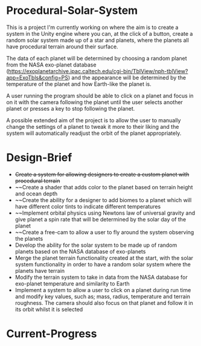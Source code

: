 # Procedural-Solar-System
This is a project I'm currently working on where the aim is to create a system in the Unity engine where you can, at the click of a button, create a random solar system made up of a star and planets, where the planets all have procedural terrain around their surface. 



The data of each planet will be determined by choosing a random planet from the NASA exo-planet database (https://exoplanetarchive.ipac.caltech.edu/cgi-bin/TblView/nph-tblView?app=ExoTbls&config=PS) and the appearance will be determined by the temperature of the planet and how Earth-like the planet is.



A user running the program should be able to click on a planet and focus in on it with the camera following the planet until the user selects another planet or presses a key to stop following the planet. 



A possible extended aim of the project is to allow the user to manually change the settings of a planet to tweak it more to their liking and the system will automatically readjust the orbit of the planet appropriately.


# Design-Brief
- ~~Create a system for allowing designers to create a custom planet with procedural terrain~~
- ~~Create a shader that adds color to the planet based on terrain height and ocean depth
- ~~Create the ability for a designer to add biomes to a planet which will have different color tints to indicate different temperatures
- ~~Implement orbital physics using Newtons law of universal gravity and give planet a spin rate that will be determined by the solar day of the planet
- ~~Create a free-cam to allow a user to fly around the system observing the planets
- Develop the ability for the solar system to be made up of random planets based on the NASA database of exo-planets
- Merge the planet terrain functionality created at the start, with the solar system functionality in order to have a random solar system where the planets have terrain
- Modify the terrain system to take in data from the NASA database for exo-planet temperature and similarity to Earth
- Implement a system to allow a user to click on a planet during run time and modify key values, such as; mass, radius, temperature and terrain roughness. The camera should also focus on that planet and follow it in its orbit whilst it is selected

# Current-Progress
